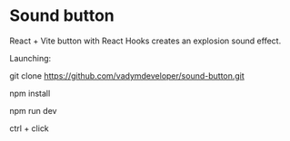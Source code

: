 # Sound button
React + Vite button with React Hooks creates an explosion sound effect. 

Launching:

git clone https://github.com/vadymdeveloper/sound-button.git

npm install 

npm run dev

ctrl + click
